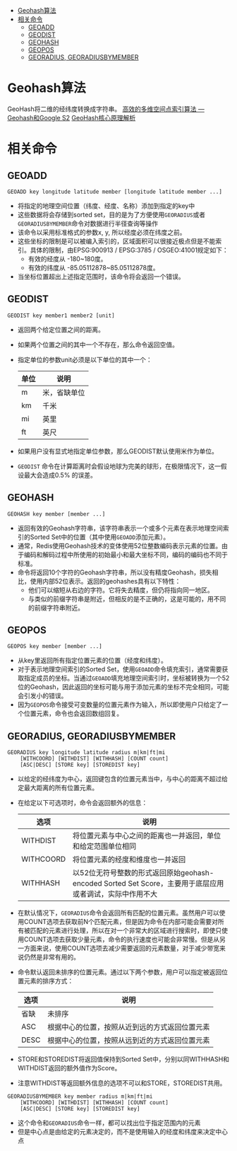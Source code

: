 - [Geohash算法](#geohash-算法)
- [相关命令](#相关命令)
  - [GEOADD](#geoadd)
  - [GEODIST](#geodist)
  - [GEOHASH](#geohash)
  - [GEOPOS](#geopos)
  - [GEORADIUS, GEORADIUSBYMEMBER](#georadius-georadiusbymember)

# Geohash算法

GeoHash将二维的经纬度转换成字符串。
[高效的多维空间点索引算法 —Geohash和Google S2](https://halfrost.com/go_spatial_search/)
[GeoHash核心原理解析](https://www.cnblogs.com/LBSer/p/3310455.html)

# 相关命令

## GEOADD

```
GEOADD key longitude latitude member [longitude latitude member ...]
```
- 将指定的地理空间位置（纬度、经度、名称）添加到指定的key中
- 这些数据将会存储到sorted set，目的是为了方便使用`GEORADIUS`或者`GEORADIUSBYMEMBER`命令对数据进行半径查询等操作
- 该命令以采用标准格式的参数x, y, 所以经度必须在纬度之前。
- 这些坐标的限制是可以被编入索引的，区域面积可以很接近极点但是不能索引。具体的限制，由EPSG:900913 / EPSG:3785 / OSGEO:41001规定如下：
    - 有效的经度从 -180~180度。
    - 有效的纬度从 -85.05112878~85.05112878度。
- 当坐标位置超出上述指定范围时，该命令将会返回一个错误。

## GEODIST

```
GEODIST key member1 member2 [unit]
```
- 返回两个给定位置之间的距离。
- 如果两个位置之间的其中一个不存在，那么命令返回空值。
- 指定单位的参数unit必须是以下单位的其中一个：

    | 单位 | 说明         |
    | ---- | ------------ |
    | m    | 米，省缺单位 |
    | km   | 千米         |
    | mi   | 英里         |
    | ft   | 英尺         |
- 如果用户没有显式地指定单位参数，那么GEODIST默认使用米作为单位。
- `GEODIST` 命令在计算距离时会假设地球为完美的球形，在极限情况下，这一假设最大会造成0.5% 的误差。

## GEOHASH

```
GEOHASH key member [member ...]
```
- 返回有效的Geohash字符串，该字符串表示一个或多个元素在表示地理空间索引的Sorted Set中的位置（其中使用`GEOADD`添加元素）。
- 通常，Redis使用Geohash技术的变体使用52位整数编码表示元素的位置。由于编码和解码过程中所使用的初始最小和最大坐标不同，编码的编码也不同于标准。
- 命令将返回10个字符的Geohash字符串，所以没有精度Geohash，损失相比，使用内部52位表示。返回的geohashes具有以下特性：
    - 他们可以缩短从右边的字符。它将失去精度，但仍将指向同一地区。
    - 与类似的前缀字符串是附近，但相反的是不正确的，这是可能的，用不同的前缀字符串附近。

## GEOPOS

```
GEOPOS key member [member ...]
```
- 从key里返回所有指定位置元素的位置（经度和纬度）。
- 对于表示地理空间索引的Sorted Set，使用`GEOADD`命令填充索引，通常需要获取指定成员的坐标。当通过`GEOADD`填充地理空间索引时，坐标被转换为一个52位的Geohash，因此返回的坐标可能与用于添加元素的坐标不完全相同，可能会引发小的错误。
- 因为`GEOPOS`命令接受可变数量的位置元素作为输入，所以即使用户只给定了一个位置元素，命令也会返回数组回复。

## GEORADIUS, GEORADIUSBYMEMBER

```
GEORADIUS key longitude latitude radius m|km|ft|mi
    [WITHCOORD] [WITHDIST] [WITHHASH] [COUNT count]
    [ASC|DESC] [STORE key] [STOREDIST key]
```
- 以给定的经纬度为中心，返回键包含的位置元素当中，与中心的距离不超过给定最大距离的所有位置元素。
- 在给定以下可选项时，命令会返回额外的信息：

    | 选项      | 说明                                                                                                        |
    | --------- | ----------------------------------------------------------------------------------------------------------- |
    | WITHDIST  | 将位置元素与中心之间的距离也一并返回，单位和给定范围单位相同                                                |
    | WITHCOORD | 将位置元素的经度和维度也一并返回                                                                            |
    | WITHHASH  | 以52位无符号整数的形式返回原始geohash-encoded Sorted Set Score，主要用于底层应用或者调试，实际中作用不大 |
- 在默认情况下，`GEORADIUS`命令会返回所有匹配的位置元素。虽然用户可以使用COUNT选项去获取前N个匹配元素，但是因为命令在内部可能会需要对所有被匹配的元素进行处理，所以在对一个非常大的区域进行搜索时，即使只使用COUNT选项去获取少量元素，命令的执行速度也可能会非常慢。但是从另一方面来说，使用COUNT选项去减少需要返回的元素数量，对于减少带宽来说仍然是非常有用的。
- 命令默认返回未排序的位置元素。通过以下两个参数，用户可以指定被返回位置元素的排序方式：

    | 选项 | 说明                                            |
    | ---- | ----------------------------------------------- |
    | 省缺 | 未排序                                          |
    | ASC  | 根据中心的位置，按照从近到远的方式返回位置元素 |
    | DESC | 根据中心的位置，按照从远到近的方式返回位置元素 |
- STORE和STOREDIST将返回值保持到Sorted Set中，分别以同WITHHASH和WITHDIST返回的额外值作为Score。
- 注意WITHDIST等返回额外信息的选项不可以和STORE，STOREDIST共用。

```
GEORADIUSBYMEMBER key member radius m|km|ft|mi
    [WITHCOORD] [WITHDIST] [WITHHASH] [COUNT count]
    [ASC|DESC] [STORE key] [STOREDIST key]
```
- 这个命令和`GEORADIUS`命令一样，都可以找出位于指定范围内的元素
- 但是中心点是由给定的元素决定的，而不是使用输入的经度和纬度来决定中心点